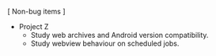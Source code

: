 [ Non-bug items ]

* Project Z
  * Study web archives and Android version compatibility.
  * Study webview behaviour on scheduled jobs.
